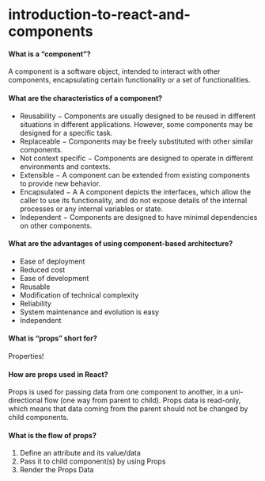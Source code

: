 # introduction-to-react-and-components

#### What is a “component”?

A component is a software object, intended to interact with other components, encapsulating certain functionality or a set of functionalities.

#### What are the characteristics of a component?

- Reusability − Components are usually designed to be reused in different situations in different applications. However, some components may be designed for a specific task.
- Replaceable − Components may be freely substituted with other similar components.
- Not context specific − Components are designed to operate in different environments and contexts.
- Extensible − A component can be extended from existing components to provide new behavior.
- Encapsulated − A A component depicts the interfaces, which allow the caller to use its functionality, and do not expose details of the internal processes or any internal variables or state.
- Independent − Components are designed to have minimal dependencies on other components.

#### What are the advantages of using component-based architecture?

- Ease of deployment
- Reduced cost
- Ease of development
- Reusable
- Modification of technical complexity
- Reliability
- System maintenance and evolution is easy
- Independent

#### What is “props” short for?

Properties!

#### How are props used in React?

Props is used for passing data from one component to another, in a uni-directional flow (one way from parent to child). Props data is read-only, which means that data coming from the parent should not be changed by child components.

#### What is the flow of props?

1. Define an attribute and its value/data
2. Pass it to child component(s) by using Props
3. Render the Props Data

